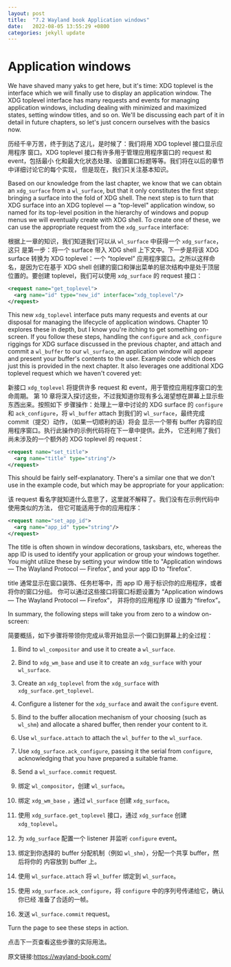 ```yaml
---
layout: post
title:  "7.2 Wayland book Application windows"
date:   2022-08-05 13:55:29 +0800
categories: jekyll update
---
```

# Application windows

We have shaved many yaks to get here, but it's time: XDG toplevel is the
interface which we will finally use to display an application window. The XDG
toplevel interface has many requests and events for managing application
windows, including dealing with minimized and maximized states, setting window
titles, and so on. We'll be discussing each part of it in detail in future
chapters, so let's just concern ourselves with the basics now.

历经千辛万苦，终于到达了这儿，是时候了：我们将用 XDG toplevel 接口显示应用程序
窗口。XDG toplevel 接口有许多用于管理应用程序窗口的 request 和 event，包括最小
化和最大化状态处理、设置窗口标题等等。我们将在以后的章节中详细讨论它的每个实现，
但是现在，我们只关注基本知识。

Based on our knowledge from the last chapter, we know that we can obtain an
`xdg_surface` from a `wl_surface`, but that it only constitutes the first step:
bringing a surface into the fold of XDG shell. The next step is to turn that XDG
surface into an XDG toplevel &mdash; a "top-level" application window, so named
for its top-level position in the hierarchy of windows and popup menus we will
eventually create with XDG shell. To create one of these, we can use the
appropriate request from the `xdg_surface` interface:

根据上一章的知识，我们知道我们可以从 `wl_surface` 中获得一个 `xdg_surface`，这只
是第一步：将一个 surface 带入 XDG shell 上下文中。下一步是将该 XDG surface 转换为
XDG toplevel：一个 “toplevel” 应用程序窗口。之所以这样命名，是因为它在基于 XDG shell
创建的窗口和弹出菜单的层次结构中是处于顶层位置的。要创建 toplevel，我们可以使用 `xdg_surface`
的 request 接口：

```xml
<request name="get_toplevel">
  <arg name="id" type="new_id" interface="xdg_toplevel"/>
</request>
```

This new `xdg_toplevel` interface puts many requests and events at our disposal
for managing the lifecycle of application windows. Chapter 10 explores these in
depth, but I know you're itching to get something on-screen. If you follow these
steps, handling the `configure` and `ack_configure` riggings for XDG surface
discussed in the previous chapter, and attach and commit a `wl_buffer` to our
`wl_surface`, an application window will appear and present your buffer's
contents to the user. Example code which does just this is provided in the next
chapter. It also leverages one additional XDG toplevel request which we haven't
covered yet:

新接口 `xdg_toplevel` 将提供许多 request 和 event，用于管控应用程序窗口的生命周期。
第 10 章将深入探讨这些，不过我知道你现有多么渴望想在屏幕上显示些东西出来。按照如下
步骤操作：处理上一章中讨论的 XDG surface 的 `configure` 和 `ack_configure`，将 `wl_buffer`
attach 到我们的 `wl_surface`，最终完成 commit（提交）动作，（如果一切顺利的话）将会
显示一个带有 buffer 内容的应用程序窗口。执行此操作的示例代码将在下一章中提供。此外，
它还利用了我们尚未涉及的一个额外的 XDG toplevel 的 request：

```xml
<request name="set_title">
  <arg name="title" type="string"/>
</request>
```

This should be fairly self-explanatory. There's a similar one that we don't use
in the example code, but which may be appropriate for your application:

该 request 看名字就知道什么意思了，这里就不解释了。我们没有在示例代码中使用类似的方法，
但它可能适用于你的应用程序：

```xml
<request name="set_app_id">
  <arg name="app_id" type="string"/>
</request>
```

The title is often shown in window decorations, tasksbars, etc, whereas the app
ID is used to identify your application or group your windows together. You
might utilize these by setting your window title to "Application windows &mdash;
The Wayland Protocol &mdash; Firefox", and your app ID to "firefox".

title 通常显示在窗口装饰、任务栏等中，而 app ID 用于标识你的应用程序，或者将你的窗口分组。
你可以通过这些接口将窗口标题设置为 “Application windows — The Wayland Protocol — Firefox”，
并将你的应用程序 ID 设置为 “firefox”。

In summary, the following steps will take you from zero to a window on-screen:

简要概括，如下步骤将带领你完成从零开始显示一个窗口到屏幕上的全过程：

1. Bind to `wl_compositor` and use it to create a `wl_surface`.
1. Bind to `xdg_wm_base` and use it to create an `xdg_surface` with your
   `wl_surface`.
1. Create an `xdg_toplevel` from the `xdg_surface` with
   `xdg_surface.get_toplevel`.
1. Configure a listener for the `xdg_surface` and await the `configure` event.
1. Bind to the buffer allocation mechanism of your choosing (such as `wl_shm`)
   and allocate a shared buffer, then render your content to it.
1. Use `wl_surface.attach` to attach the `wl_buffer` to the `wl_surface`.
1. Use `xdg_surface.ack_configure`, passing it the serial from `configure`,
   acknowledging that you have prepared a suitable frame.
1. Send a `wl_surface.commit` request.

1. 绑定 `wl_compositor`，创建 `wl_surface`。
2. 绑定 `xdg_wm_base` ，通过 `wl_surface` 创建 `xdg_surface`。
3. 使用 `xdg_surface.get_toplevel` 接口，通过 `xdg_surface` 创建 `xdg_toplevel`。
4. 为 `xdg_surface` 配置一个 listener 并监听 `configure` event。
5. 绑定到你选择的 buffer 分配机制（例如 `wl_shm`），分配一个共享 buffer，然后将你的
内容放到 buffer 上。
6. 使用 `wl_surface.attach` 将 `wl_buffer` 绑定到 `wl_surface`。
7. 使用 `xdg_surface.ack_configure`，将 `configure` 中的序列号传递给它，确认你已经
准备了合适的一帧。
8. 发送 `wl_surface.commit` request。

Turn the page to see these steps in action.

点击下一页查看这些步骤的实际用法。

原文链接:https://wayland-book.com/
